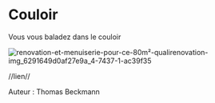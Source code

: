 # Couloir

Vous vous baladez dans le couloir

![renovation-et-menuiserie-pour-ce-80m²-qualirenovation-img_6291649d0af27e9a_4-7437-1-ac39f35](https://user-images.githubusercontent.com/105215900/197831839-7f8eaa4b-a9ce-4743-b0c3-d0c921021a1c.png)

//lien//

Auteur : Thomas Beckmann
